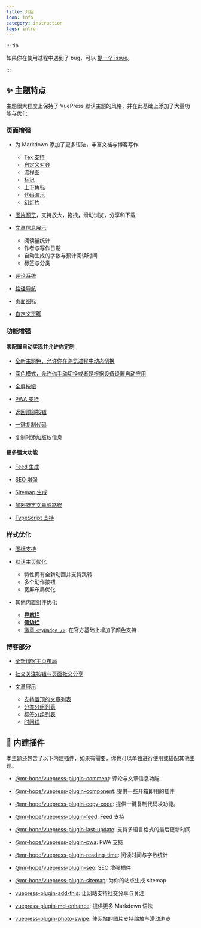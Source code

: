 ```yaml
---
title: 介绍
icon: info
category: instruction
tags: intro
---
```


::: tip

如果你在使用过程中遇到了 bug，可以 [提一个 issue](https://github.com/Mister-Hope/vuepress-theme-hope/issues)。

:::

## ✨ 主题特点

主题很大程度上保持了 VuePress 默认主题的风格，并在此基础上添加了大量功能与优化:

### 页面增强

- 为 Markdown 添加了更多语法，丰富文档与博客写作

  - [Tex 支持](feature/markdown/tex.md)
  - [自定义对齐](feature/markdown/align.md)
  - [流程图](feature/markdown/flowchart.md)
  - [标记](feature/markdown/mark.md)
  - [上下角标](feature/markdown/sup-sub.md)
  - [代码演示](feature/markdown/demo.md)
  - [幻灯片](feature/markdown/presentation.md)

- [图片预览](feature/page.md#图片预览)，支持放大，拖拽，滑动浏览，分享和下载

- [文章信息展示](feature/page-info.md)

  - 阅读量统计
  - 作者与写作日期
  - 自动生成的字数与预计阅读时间
  - 标签与分类

- [评论系统](feature/comment.md)

- [路径导航](layout/page.md#路径导航)

- [页面图标](layout/page.md#图标支持)

- [自定义页脚](layout/page.md#页脚支持)

### 功能增强

#### 零配置自动实现并允许你定制

- [全新主题色，允许你在浏览过程中动态切换](feature/theme.md#主题色)

- [深色模式，允许你手动切换或者是根据设备设置自动应用](feature/theme.md#深色模式)

- [全屏按钮](feature/theme.md#全屏按钮)

- [PWA 支持](feature/pwa.md)

- [返回顶部按钮](feature/component.md#返回顶部按钮-backtotop)

- [一键复制代码](feature/page.md#代码复制)

- 复制时添加版权信息

#### 更多强大功能

- [Feed 生成](feature/feed.md)

- [SEO 增强](feature/seo-sitemap.md#SEO)

- [Sitemap 生成](feature/seo-sitemap.md#Sitemap)

- [加密特定文章或路径](feature/encrypt.md)

- [TypeScript 支持](feature/typescript.md)

### 样式优化

- [图标支持](feature/readme.md)

- [默认主页优化](layout/home.md)

  - 特性拥有全新动画并支持跳转
  - 多个动作按钮
  - 宽屏布局优化

- 其他内置组件优化

  - [**导航栏**](layout/navbar.md)
  - [**侧边栏**](layout/sidebar.md)
  - [徽章 `<MyBadge />`](feature/component.md#徽章-mybadge): 在官方基础上增加了颜色支持

### 博客部分

- [全新博客主页布局](layout/blog.md)

- [社交关注按钮与页面社交分享](https://vuepress-add-this.mrhope.site/zh/)

- [文章展示](feature/blog.md)

  - [支持置顶的文章列表](feature/blog.md#文章)
  - [分类分组列表](feature/blog.md#分类)
  - [标签分组列表](feature/blog.md#标签)
  - [时间线](feature/blog.md#时间线)

## 🧩 内建插件

本主题还包含了以下内建插件，如果有需要，你也可以单独进行使用或搭配其他主题。

- [@mr-hope/vuepress-plugin-comment][comment]: 评论与文章信息功能

- [@mr-hope/vuepress-plugin-component](feature/component.md): 提供一些开箱即用的插件

- [@mr-hope/vuepress-plugin-copy-code][copy-code]: 提供一键复制代码块功能。

- [@mr-hope/vuepress-plugin-feed][feed]: Feed 支持

- [@mr-hope/vuepress-plugin-last-update][last-update]: 支持多语言格式的最后更新时间

- [@mr-hope/vuepress-plugin-pwa][pwa]: PWA 支持

- [@mr-hope/vuepress-plugin-reading-time][reading-time]: 阅读时间与字数统计

- [@mr-hope/vuepress-plugin-seo][seo]: SEO 增强插件

- [@mr-hope/vuepress-plugin-sitemap][sitemap]: 为你的站点生成 sitemap

- [vuepress-plugin-add-this][add-this]: 让网站支持社交分享与关注

- [vuepress-plugin-md-enhance][md-enhance]: 提供更多 Markdown 语法

- [vuepress-plugin-photo-swipe][photo-swipe]: 使网站的图片支持缩放与滑动浏览

[add-this]: https://vuepress-add-this.mrhope.site/zh/
[comment]: https://vuepress-comment.mrhope.site/zh/
[copy-code]: https://vuepress-copy-code.mrhope.site/zh/
[feed]: https://vuepress-feed.mrhope.site/zh/
[last-update]: https://vuepress-last-update.mrhope.site/zh/
[md-enhance]: https://vuepress-md-enhance.mrhope.site/zh/
[photo-swipe]: https://vuepress-photo-swipe.mrhope.site/zh/
[pwa]: https://vuepress-pwa.mrhope.site/zh/
[reading-time]: https://vuepress-reading-time.mrhope.site/zh/
[seo]: https://vuepress-seo.mrhope.site/zh/
[sitemap]: https://vuepress-sitemap.mrhope.site/zh/

